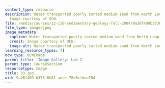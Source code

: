 ```yaml
---
content_type: resource
description: Water transported poorly sorted medium sand from North Loop River, Nebraska.
  Image courtesy of OCW.
file: /media/courses/12-110-sedimentary-geology-fall-2004/9a26f409b3736b61aece78d0cfdae764_33.jpg
file_type: image/jpeg
image_metadata:
  caption: Water transported poorly sorted medium sand from North Loop River, Nebraska.
  credit: Image courtesy of OCW.
  image-alt: Water transported poorly sorted medium sand from North Loop River, Nebraska.
learning_resource_types: []
ocw_type: OCWImage
parent_title: 'Image Gallery: Lab 2'
parent_type: CourseSection
resourcetype: Image
title: 33.jpg
uid: 9a26f409-b373-6b61-aece-78d0cfdae764
---
```

